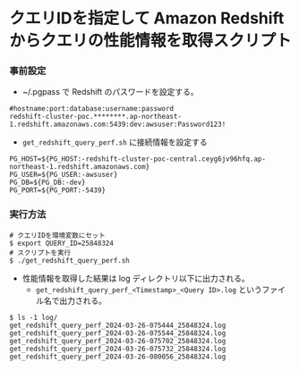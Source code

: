 # クエリIDを指定して Amazon Redshift からクエリの性能情報を取得スクリプト

### 事前設定

* ~/.pgpass で Redshift のパスワードを設定する。

```
#hostname:port:database:username:password
redshift-cluster-poc.********.ap-northeast-1.redshift.amazonaws.com:5439:dev:awsuser:Password123!
```

* `get_redshift_query_perf.sh` に接続情報を設定する

```
PG_HOST=${PG_HOST:-redshift-cluster-poc-central.ceyg6jv96hfq.ap-northeast-1.redshift.amazonaws.com}
PG_USER=${PG_USER:-awsuser}
PG_DB=${PG_DB:-dev}
PG_PORT=${PG_PORT:-5439}
```

### 実行方法
```
# クエリIDを環境変数にセット
$ export QUERY_ID=25848324
# スクリプトを実行
$ ./get_redshift_query_perf.sh 
```

* 性能情報を取得した結果は log ディレクトリ以下に出力される。
    * `get_redshift_query_perf_<Timestamp>_<Query ID>.log` というファイル名で出力される。

```
$ ls -1 log/
get_redshift_query_perf_2024-03-26-075444_25848324.log
get_redshift_query_perf_2024-03-26-075544_25848324.log
get_redshift_query_perf_2024-03-26-075702_25848324.log
get_redshift_query_perf_2024-03-26-075732_25848324.log
get_redshift_query_perf_2024-03-26-080056_25848324.log
```
